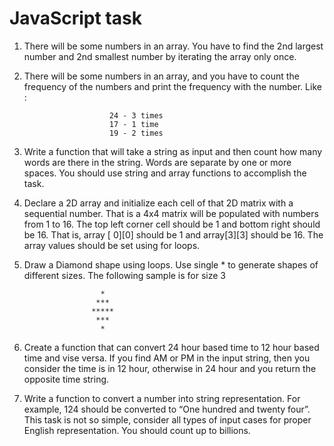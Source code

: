 # JavaScript task

1. There will be some numbers in an array. You have to find the 2nd largest number and 2nd smallest number by iterating the array only once.

2. There will be some numbers in an array, and you have to count the frequency of the numbers and print the frequency with the number. Like : 

                          24 - 3 times
                          17 - 1 time
                          19 - 2 times
  
3. Write a function that will take a string as input and then count how many words are there in the string. Words are separate by one or more spaces. You should use string and       array functions to accomplish the task.

4. Declare a 2D array and initialize each cell of that 2D matrix with a sequential number. That is a 4x4 matrix will be populated with numbers from 1 to 16. The top left corner       cell should be 1 and bottom right should be 16. That is, array [ 0][0] should be 1 and array[3][3] should be 16. The array values should be set using for loops.

5. Draw a Diamond shape using loops. Use single * to generate shapes of different sizes. The following sample is for size 3

                        *
                       ***
                      *****
                       ***
                        *
                        
6. Create a function that can convert 24 hour based time to 12 hour based time and vise versa. If you find AM or PM in the input string, then you consider the time is in 12 hour,     otherwise in 24 hour and you return the opposite time string.

7. Write a function to convert a number into string representation. For example, 124 should be converted to “One hundred and twenty four”. This task is not so simple, consider all   types of input cases for proper English representation. You should count up to billions.
